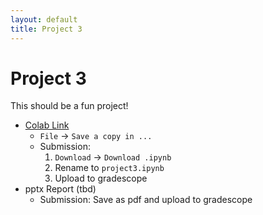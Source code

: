```yaml
---
layout: default
title: Project 3
---
```


# Project 3

This should be a fun project!

* [Colab Link](https://colab.research.google.com/drive/1yJuMd3IaVOn4A7rll_x6AzfIoHIxw_he)
  * `File` -> `Save a copy in ...`
  * Submission:
    1. `Download` -> `Download .ipynb`
    2. Rename to `project3.ipynb`
    3. Upload to gradescope
* pptx Report (tbd)
  * Submission: Save as pdf and upload to gradescope
